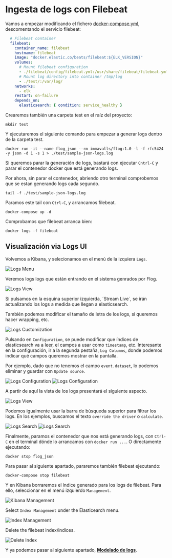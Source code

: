 # Ingesta de logs con Filebeat

Vamos a empezar modificando el fichero [docker-compose.yml](../../docker-compose.yml), descomentando el servicio filebeat:

```yaml
  # Filebeat container
  filebeat:
    container_name: filebeat
    hostname: filebeat
    image: "docker.elastic.co/beats/filebeat:${ELK_VERSION}"
    volumes:
      # Mount filebeat configuration
      - ./filebeat/config/filebeat.yml:/usr/share/filebeat/filebeat.yml
      # Mount log directory into container /tmp/log
      - ./test/:/var/log/
    networks:
      - elk
    restart: on-failure
    depends_on:
      elasticsearch: { condition: service_healthy } 
```

Crearemos también una carpeta test en el raíz del proyecto:

```shell
mkdir test
```

Y ejecutaremos el siguiente comando para empezar a generar logs dentro de la carpeta test.

```shell
docker run -it --name flog_json --rm immavalls/flog:1.0 -l -f rfc5424 -y json -d 1 -s 1 > ./test/sample-json-logs.log
```

Si queremos parar la generación de logs, bastará con ejecutar `Cntrl-C` y parar el contenedor docker que está generando logs.

Por ahora, sin parar el contenedor, abriendo otro terminal comprobemos que se estan generando logs cada segundo.

```
tail -f ./test/sample-json-logs.log
```

Paramos este tail con `Ctrl-C`, y arrancamos filebeat.

```shell
docker-compose up -d
```

Comprobamos que filebeat arranca bien:

```shell
docker logs -f filebeat
```

## Visualización via Logs UI

Volvemos a Kibana, y selecionamos en el menú de la izquiera `Logs`.

![Logs Menu](./img/logs-icon.png)

Veremos logs logs que están entrando en el sistema genrados por Flog.

![Logs View](./img/logs-view.png)

Si pulsamos en la esquina superior izquierda, ´Stream Live`, se irán actualizando los logs a medida que llegan a elasticsearch.

También podemos modificar el tamaño de letra de los logs, si queremos hacer wrapping, etc.

![Logs Customization](./img/logs-view-custom.png)

Pulsando en `Configuration`, se puede modificar que índices de elasticsearch va a leer, el campos a usar como `timestamp`, etc. Interesante en la configuración, ir a la segunda pestaña, `Log Columns`, donde podemos indicar qué campos queremos mostrar en la pantalla. 

Por ejemplo, dado que no tenemos el campo `event.dataset`, lo podemos eliminar y guardar con `Update source`.

![Logs Configuration](./img/logs-view-config-1.png)
![Logs Configuration](./img/logs-view-config-2.png)

A partir de aquí la vista de los logs presentará el siguiente aspecto.

![Logs View](./img/logs-view-2.png)

Podemos igualmente usar la barra de búsqueda superior para filtrar los logs. En los ejemplos, buscamos el texto `override the driver` o `calculate`.

![Logs Search](./img/logs-view-search-1.png)
![Logs Search](./img/logs-view-search-2.png)

Finalmente, paramos el contenedor que nos está generando logs, con `Ctrl-C` en el terminal dónde lo arrancamos con `docker run ...`. O directamente ejecutando:

```shell
docker stop flog_json
```

Para pasar al siguiente apartado, pararemos también filebeat ejecutando:

```shell
docker-compose stop filebeat
```

Y en Kibana borraremos el índice generado para los logs de filebeat. Para ello, seleccionar en el menú izquierdo `Management`.

![Kibana Management](./img/management-icon.png)

Select `Index Management` under the Elasticearch menu.

![Index Management](./img/index-management.png)

Delete the filebeat index/indices.

![Delete Index](./img/delete-filebeat.png)

Y ya podemos pasar al siguiente apartado, **[Modelado de logs](../paso03/README.md)**.